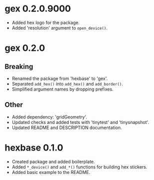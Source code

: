 # gex 0.2.0.9000

* Added hex logo for the package.
* Added 'resolution' argument to `open_device()`.

# gex 0.2.0

## Breaking

* Renamed the package from 'hexbase' to 'gex'.
* Separated `add_hex()` into `add_hex()` and `add_border()`.
* Simplified argument names by dropping prefixes.

## Other

* Added dependency: 'gridGeometry'.
* Updated checks and added tests with 'tinytest' and 'tinysnapshot'.
* Updated README and DESCRIPTION documentation.

# hexbase 0.1.0

* Created package and added boilerplate.
* Added `*_device()` and `add_*()` functions for building hex stickers.
* Added basic example to the README.
